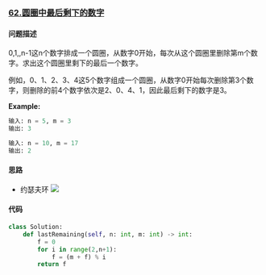 ### [62.圆圈中最后剩下的数字](https://leetcode-cn.com/problems/miao/)

#### 问题描述
0,1,,n-1这n个数字排成一个圆圈，从数字0开始，每次从这个圆圈里删除第m个数字。求出这个圆圈里剩下的最后一个数字。

例如，0、1、2、3、4这5个数字组成一个圆圈，从数字0开始每次删除第3个数字，则删除的前4个数字依次是2、0、4、1，因此最后剩下的数字是3。

**Example:**
```python
输入: n = 5, m = 3
输出: 3
```
```python
输入: n = 10, m = 17
输出: 2
```

#### 思路
- 约瑟夫环
![](http://markdown.diobrando0825.cn/2021-01-05-IMG_0039.jpg)

#### 代码
```python
class Solution:
    def lastRemaining(self, n: int, m: int) -> int:
        f = 0
        for i in range(2,n+1):
            f = (m + f) % i
        return f
```